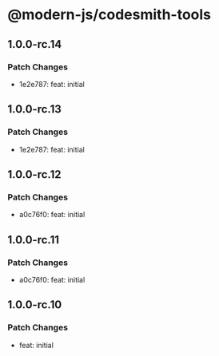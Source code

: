# @modern-js/codesmith-tools

## 1.0.0-rc.14

### Patch Changes

- 1e2e787: feat: initial

## 1.0.0-rc.13

### Patch Changes

- 1e2e787: feat: initial

## 1.0.0-rc.12

### Patch Changes

- a0c76f0: feat: initial

## 1.0.0-rc.11

### Patch Changes

- a0c76f0: feat: initial

## 1.0.0-rc.10

### Patch Changes

- feat: initial
